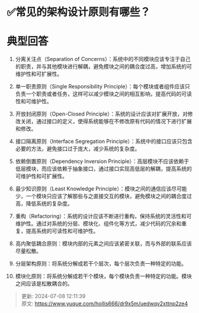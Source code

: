 # ✅常见的架构设计原则有哪些？

# 典型回答


1. 分离关注点（Separation of Concerns）：系统中的不同模块应该专注于自己的职责，并与其他模块进行解耦，避免模块之间的耦合度过高，增加系统的可维护性和可扩展性。



2. 单一职责原则（Single Responsibility Principle）：每个模块或者组件应该只负责一个职责或者任务，这样可以减少模块之间的相互影响，提高代码的可读性和可维护性。



3. 开放封闭原则（Open-Closed Principle）：系统的设计应该对扩展开放，对修改关闭，通过接口的定义，使得系统能够在不修改原有代码的情况下进行扩展和修改。



4. 接口隔离原则（Interface Segregation Principle）：系统中的接口应该只包含必要的方法，避免接口过于庞大，减少系统的复杂度。



5. 依赖倒置原则（Dependency Inversion Principle）：高层模块不应该依赖于低层模块，而应该依赖于抽象接口，通过接口实现高低层的解耦，提高系统的可维护性和可扩展性。



6. 最少知识原则（Least Knowledge Principle）：模块之间的通信应该尽可能少，一个模块只应该了解那些与之直接交互的模块，避免模块之间的耦合度过高，降低系统的复杂度。



7. 重构（Refactoring）：系统的设计应该不断进行重构，保持系统的灵活性和可维护性。通过对系统的分层、模块化、组件化等方式，减少代码的冗余和重复，提高系统的可读性和可维护性。



8. 高内聚低耦合原则：模块内部的元素之间应该紧密关联，而与外部的联系应该尽量松散。



9. 分层架构原则：将系统分解成若干个层次，每个层次负责一种特定的功能。



10. 模块化原则：将系统分解成若干个模块，每个模块负责一种特定的功能。模块之间应该是松散耦合的。



> 更新: 2024-07-08 12:11:39  
> 原文: <https://www.yuque.com/hollis666/dr9x5m/uedwqv2xttnp2ze4>